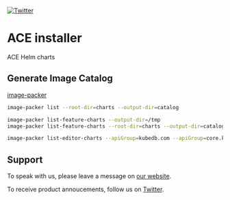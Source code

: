 [![Twitter](https://img.shields.io/twitter/follow/appscodehq.svg?style=social&logo=twitter&label=Follow)](https://twitter.com/intent/follow?screen_name=AppsCodeHQ)

# ACE installer

ACE Helm charts

## Generate Image Catalog

[image-packer](https://github.com/kmodules/image-packer)

```bash
image-packer list --root-dir=charts --output-dir=catalog

image-packer list-feature-charts --output-dir=/tmp
image-packer list-feature-charts --root-dir=charts --output-dir=catalog

image-packer list-editor-charts --apiGroup=kubedb.com --apiGroup=core.kubestash.com --output-dir=catalog
```

## Support

To speak with us, please leave a message on [our website](https://appscode.com/contact/).

To receive product annoucements, follow us on [Twitter](https://twitter.com/AppsCodeHQ).
